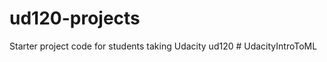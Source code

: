 ud120-projects
==============

Starter project code for students taking Udacity ud120
#   U d a c i t y I n t r o T o M L  
 